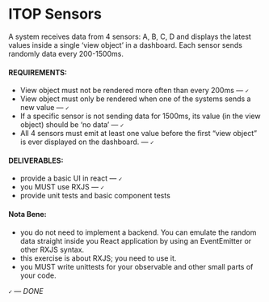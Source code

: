 # ITOP Sensors

A system receives data from 4 sensors: A, B, C, D  and displays the latest values inside a single ‘view object’ in a dashboard. Each sensor sends randomly data every 200-1500ms.

#### REQUIREMENTS:
- View object must not be rendered more often than every 200ms — `✓`
- View object must only be rendered when one of the systems sends a new value — `✓`
- If a specific sensor is not sending data for 1500ms, its value (in the view object) should be ‘no data’ — `✓`
- All 4 sensors must emit at least one value before the first “view object” is ever displayed on the dashboard. — `✓`

#### DELIVERABLES:
- provide a basic UI in react — `✓`
- you MUST use RXJS — `✓`
- provide unit tests and basic component tests

#### Nota Bene:
- you do not need to implement a backend. You can emulate the random data straight inside you React application by using an EventEmitter or other RXJS syntax.
- this exercise is about RXJS; you need to use it.
- you MUST write unittests for your observable and other small parts of your code.

`✓` *— DONE*